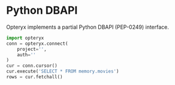 # Python DBAPI

Opteryx implements a partial Python DBAPI (PEP-0249) interface.

~~~python
import opteryx
conn = opteryx.connect(
    project='',
    auth=''
)
cur = conn.cursor()
cur.execute('SELECT * FROM memory.movies')
rows = cur.fetchall()
~~~